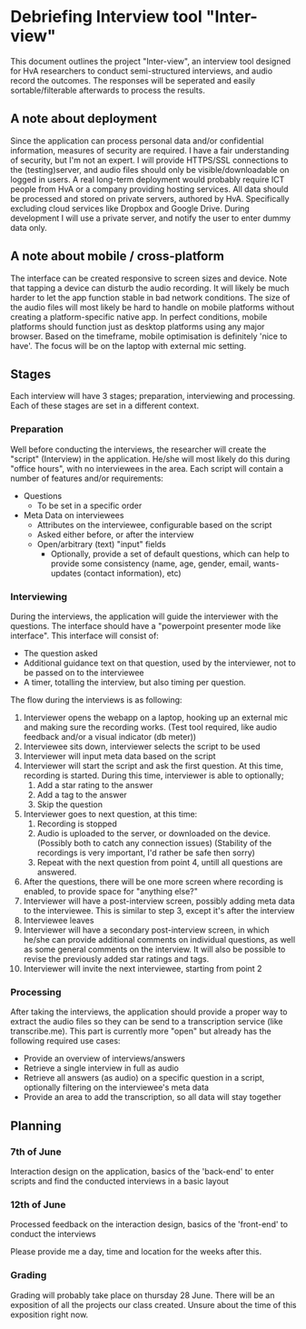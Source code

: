 # Debriefing Interview tool "Inter-view"
This document outlines the project "Inter-view", an interview tool designed for HvA researchers to conduct semi-structured interviews, and audio record the outcomes. The responses will be seperated and easily sortable/filterable afterwards to process the results.

## A note about deployment
Since the application can process personal data and/or confidential information, measures of security are required. I have a fair understanding of security, but I'm not an expert. I will provide HTTPS/SSL connections to the (testing)server, and audio files should only be visible/downloadable on logged in users. A real long-term deployment would probably require ICT people from HvA or a company providing hosting services. All data should be processed and stored on private servers, authored by HvA. Specifically excluding cloud services like Dropbox and Google Drive. During development I will use a private server, and notify the user to enter dummy data only.

## A note about mobile / cross-platform
The interface can be created responsive to screen sizes and device. Note that tapping a device can disturb the audio recording. It will likely be much harder to let the app function stable in bad network conditions. The size of the audio files will most likely be hard to handle on mobile platforms without creating a platform-specific native app. In perfect conditions, mobile platforms should function just as desktop platforms using any major browser. Based on the timeframe, mobile optimisation is definitely 'nice to have'. The focus will be on the laptop with external mic setting. 

## Stages
Each interview will have 3 stages; preparation, interviewing and processing. Each of these stages are set in a different context.

### Preparation
Well before conducting the interviews, the researcher will create the "script" (Interview) in the application. He/she will most likely do this during "office hours", with no interviewees in the area. Each script will contain a number of features and/or requirements:
- Questions
	- To be set in a specific order
- Meta Data on interviewees
	- Attributes on the interviewee, configurable based on the script
	- Asked either before, or after the interview
	- Open/arbitrary (text) "input" fields
		- Optionally, provide a set of default questions, which can help to provide some consistency (name, age, gender, email, wants-updates (contact information), etc)

### Interviewing
During the interviews, the application will guide the interviewer with the questions. The interface should have a "powerpoint presenter mode like interface". This interface will consist of:
- The question asked
- Additional guidance text on that question, used by the interviewer, not to be passed on to the interviewee
- A timer, totalling the interview, but also timing per question.

The flow during the interviews is as following:
1. Interviewer opens the webapp on a laptop, hooking up an external mic and making sure the recording works. (Test tool required, like audio feedback and/or a visual indicator (db meter))
2. Interviewee sits down, interviewer selects the script to be used
3. Interviewer will input meta data based on the script
4. Interviewer will start the script and ask the first question. At this time, recording is started. During this time, interviewer is able to optionally;
	1. Add a star rating to the answer
	2. Add a tag to the answer
	3. Skip the question
5. Interviewer goes to next question, at this time:
	1. Recording is stopped
	2. Audio is uploaded to the server, or downloaded on the device. (Possibly both to catch any connection issues) (Stability of the recordings is very important, I'd rather be safe then sorry)
	3. Repeat with the next question from point 4, untill all questions are answered.
6. After the questions, there will be one more screen where recording is enabled, to provide space for "anything else?"
7. Interviewer will have a post-interview screen, possibly adding meta data to the interviewee. This is similar to step 3, except it's after the interview
8. Interviewee leaves
9. Interviewer will have a secondary post-interview screen, in which he/she can provide additional comments on individual questions, as well as some general comments on the interview. It will also be possible to revise the previously added star ratings and tags.
10. Interviewer will invite the next interviewee, starting from point 2

### Processing
After taking the interviews, the application should provide a proper way to extract the audio files so they can be send to a transcription service (like transcribe.me). This part is currently more "open" but already has the following required use cases:
- Provide an overview of interviews/answers
- Retrieve a single interview in full as audio
- Retrieve all answers (as audio) on a specific question in a script, optionally filtering on the interviewee's meta data
- Provide an area to add the transcription, so all data will stay together

## Planning
### 7th of June
Interaction design on the application, basics of the 'back-end' to enter scripts and find the conducted interviews in a basic layout
### 12th of June
Processed feedback on the interaction design, basics of the 'front-end' to conduct the interviews

Please provide me a day, time and location for the weeks after this.

### Grading
Grading will probably take place on thursday 28 June. There will be an exposition of all the projects our class created. Unsure about the time of this exposition right now.
